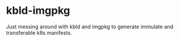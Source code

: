 # kbld-imgpkg

Just messing around with kbld and imgpkg to generate immulate and transferable k8s manifests.